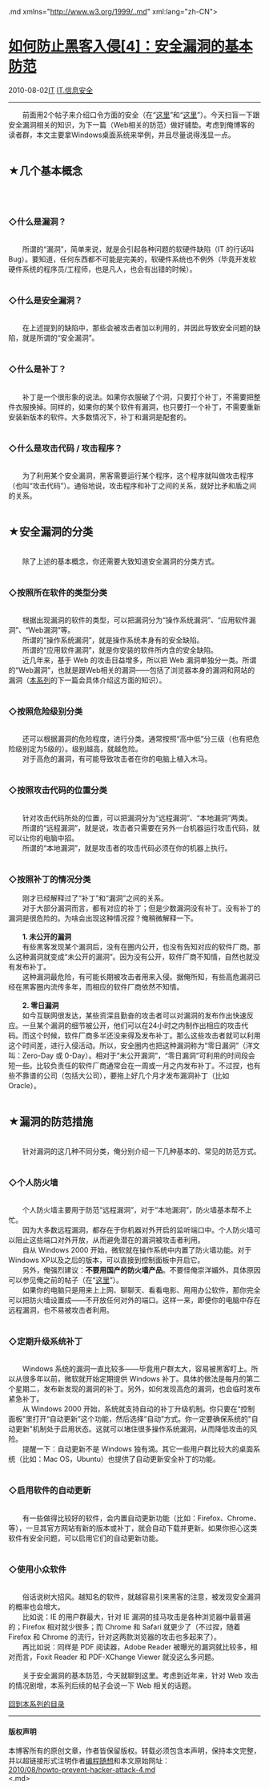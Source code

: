 <!DOCTYPE.md>
.md xmlns="http://www.w3.org/1999/..md" xml:lang="zh-CN">
<head>
<meta http-equiv="Content-Type" content="text.md; charset=utf-8" />
<meta name="generator" content="Python script by program.think@gmail.com" />
<meta name="provider" content="program-think.blogspot.com" />
<link type="text/css" rel="stylesheet" href="../../css/program-think.css" />
<title>如何防止黑客入侵[4]：安全漏洞的基本防范 - 编程随想的博客</title>
</head>
<body>
<div id="main" style="width:100%;">
<h1><a href="../../index.md" title="回到首页">如何防止黑客入侵[4]：安全漏洞的基本防范</a></h1>
<div class="post-info"><span class="date-header">2010-08-02</span><a href="../../tags/IT.md" class="tag">IT</a> <a href="../../tags/IT.E4BFA1E681AFE5AE89E585A8.md" class="tag">IT.信息安全</a> </div>
<hr>
<div class="post">
&#12288;&#12288;前面用2个帖子来介绍口令方面的安全（在“<a href="../../2010/06/howto-prevent-hacker-attack-2.md">这里</a>”和“<a href="../../2010/06/howto-prevent-hacker-attack-3.md">这里</a>”）。今天扫盲一下跟安全漏洞相关的知识，为下一篇（Web相关的防范）做好铺垫。考虑到俺博客的读者群，本文主要拿Windows桌面系统来举例，并且尽量说得浅显一点。<!--program-think--><br /><br /><h2>★几个基本概念</h2><br /><br /><h3>◇什么是漏洞？</h3><br />&#12288;&#12288;所谓的“漏洞”，简单来说，就是会引起各种问题的软硬件缺陷（IT 的行话叫 Bug）。要知道，任何东西都不可能是完美的，软硬件系统也不例外（毕竟开发软硬件系统的程序员/工程师，也是凡人，也会有出错的时候）。<br /><br /><h3>◇什么是安全漏洞？</h3><br />&#12288;&#12288;在上述提到的缺陷中，那些会被攻击者加以利用的，并因此导致安全问题的缺陷，就是所谓的“安全漏洞”。<br /><br /><h3>◇什么是补丁？</h3><br />&#12288;&#12288;补丁是一个很形象的说法。如果你衣服破了个洞，只要打个补丁，不需要把整件衣服换掉。同样的，如果你的某个软件有漏洞，也只要打一个补丁，不需要重新安装新版本的软件。大多数情况下，补丁和漏洞是配套的。<br /><br /><h3>◇什么是攻击代码 / 攻击程序？</h3><br />&#12288;&#12288;为了利用某个安全漏洞，黑客需要运行某个程序，这个程序就叫做攻击程序（也叫“攻击代码”）。通俗地说，攻击程序和补丁之间的关系，就好比矛和盾之间的关系。<br /><br /><h2>★安全漏洞的分类</h2><br />&#12288;&#12288;除了上述的基本概念，你还需要大致知道安全漏洞的分类方式。<br /><br /><h3>◇按照所在软件的类型分类</h3><br />&#12288;&#12288;根据出现漏洞的软件的类型，可以把漏洞分为“操作系统漏洞”、“应用软件漏洞”、“Web漏洞”等。<br />&#12288;&#12288;所谓的“操作系统漏洞”，就是操作系统本身有的安全缺陷。<br />&#12288;&#12288;所谓的“应用软件漏洞”，就是你安装的软件所内含的安全缺陷。<br />&#12288;&#12288;近几年来，基于 Web 的攻击日益增多，所以把 Web 漏洞单独分一类。所谓的“Web漏洞”，也就是跟Web相关的漏洞——包括了浏览器本身的漏洞和网站的漏洞（<a href="../../2010/06/howto-prevent-hacker-attack-0.md">本系列</a>的下一篇会具体介绍这方面的知识）。<br /><br /><h3>◇按照危险级别分类</h3><br />&#12288;&#12288;还可以根据漏洞的危险程度，进行分类。通常按照“高中低”分三级（也有把危险级别定为5级的）。级别越高，就越危险。<br />&#12288;&#12288;对于高危的漏洞，有可能导致攻击者在你的电脑上植入木马。<br /><br /><h3>◇按照攻击代码的位置分类</h3><br />&#12288;&#12288;针对攻击代码所处的位置，可以把漏洞分为“远程漏洞”、“本地漏洞”两类。<br />&#12288;&#12288;所谓的“远程漏洞”，就是说，攻击者只需要在另外一台机器运行攻击代码，就可以让你的电脑中招。<br />&#12288;&#12288;所谓的“本地漏洞”，就是攻击者的攻击代码必须在你的机器上执行。<br /><br /><h3>◇按照补丁的情况分类</h3>&#12288;&#12288;刚才已经解释过了“补丁”和“漏洞”之间的关系。<br />&#12288;&#12288;对于大部分漏洞而言，都有对应的补丁；但是少数漏洞没有补丁。没有补丁的漏洞是很危险的。为啥会出现这种情况捏？俺稍微解释一下。<br /><br />&#12288;&#12288;<b>1. 未公开的漏洞</b><br />&#12288;&#12288;有些黑客发现某个漏洞后，没有在圈内公开，也没有告知对应的软件厂商。那么这种漏洞就变成“未公开的漏洞”。因为没有公开，软件厂商不知情，自然也就没有发布补丁。<br />&#12288;&#12288;这种漏洞最危险，有可能长期被攻击者用来入侵。据俺所知，有些高危漏洞已经在黑客圈内流传多年，而相应的软件厂商依然不知情。<br /><br />&#12288;&#12288;<b>2. 零日漏洞</b><br />&#12288;&#12288;如今互联网很发达，某些资深且勤奋的攻击者可以对漏洞的发布作出快速反应。一旦某个漏洞的细节被公开，他们可以在24小时之内制作出相应的攻击代码。而这个时候，软件厂商多半还没来得及发布补丁。那么这些攻击者就可以利用这个时间差，进行入侵活动。所以，安全圈内也把这种漏洞称为“零日漏洞”（洋文叫：Zero-Day 或 0-Day）。相对于“未公开漏洞”，“零日漏洞”可利用的时间段会短一些。比较负责任的软件厂商通常会在一周或一月之内发布补丁。不过捏，也有些不靠谱的公司（包括大公司），要拖上好几个月才发布漏洞补丁（比如 Oracle）。<br /><br /><h2>★漏洞的防范措施</h2><br />&#12288;&#12288;针对漏洞的这几种不同分类，俺分别介绍一下几种基本的、常见的防范方式。<br /><br /><h3>◇个人防火墙</h3><br />&#12288;&#12288;个人防火墙主要用于防范“远程漏洞”，对于“本地漏洞”，防火墙基本帮不上忙。<br />&#12288;&#12288;因为大多数远程漏洞，都存在于你机器对外开启的监听端口中。个人防火墙可以阻止这些端口对外开放，从而避免潜在的漏洞被攻击者利用。<br />&#12288;&#12288;自从 Windows 2000 开始，微软就在操作系统中内置了防火墙功能。对于Windows XP以及之后的版本，可以直接到控制面板中开启它。<br />&#12288;&#12288;另外，俺强烈建议：<b>不要用国产的防火墙产品</b>。不要怪俺崇洋媚外，具体原因可以参见俺之前的帖子（在“<a href="../../2010/04/howto-cover-your-tracks-2.md">这里</a>”）。<br />&#12288;&#12288;如果你的电脑只是用来上上网、聊聊天、看看电影、用用办公软件，那你完全可以把防火墙设置成——不开放任何对外的端口。这样一来，即便你的电脑中存在远程漏洞，也不易被攻击者利用。<br /><br /><h3>◇定期升级系统补丁</h3><br />&#12288;&#12288;Windows 系统的漏洞一直比较多——毕竟用户群太大，容易被黑客盯上。所以从很多年以前，微软就开始定期提供 Windows 补丁。具体的做法是每月的第二个星期二，发布新发现的漏洞的补丁。另外，如何发现高危的漏洞，也会临时发布紧急补丁。<br />&#12288;&#12288;从 Windows 2000 开始，系统就支持自动的补丁升级机制。你只要在“控制面板”里打开“自动更新”这个功能，然后选择“自动”方式。你一定要确保系统的"自动更新"机制处于启用状态。这就可以堵住很多操作系统漏洞，从而降低攻击的风险。<br />&#12288;&#12288;提醒一下：自动更新不是 Windows 独有滴。其它一些用户群比较大的桌面系统（比如：Mac OS，Ubuntu）也提供了自动更新安全补丁的功能。<br /><br /><h3>◇启用软件的自动更新</h3><br />&#12288;&#12288;有一些做得比较好的软件，会内置自动更新功能（比如：Firefox、Chrome、等），一旦其官方网站有新的版本或补丁，就会自动下载并更新。如果你担心这类软件有安全问题，可以启用它们的自动更新功能。<br /><br /><h3>◇使用小众软件</h3><br />&#12288;&#12288;俗话说树大招风。越知名的软件，就越容易引来黑客的注意，被发现安全漏洞的概率也会增大。<br />&#12288;&#12288;比如说：IE 的用户群最大，针对 IE 漏洞的挂马攻击是各种浏览器中最普遍的；Firefox 相对就少很多；而 Chrome 和 Safari 就更少了（不过捏，随着 Firefox 和 Chrome 的流行，针对这两款浏览器的攻击也多起来了）。<br />&#12288;&#12288;再比如说：同样是 PDF 阅读器，Adobe Reader 被曝光的漏洞就比较多，相对而言，Foxit Reader 和 PDF-XChange Viewer 就没这么多问题。<br /><br />&#12288;&#12288;关于安全漏洞的基本防范，今天就聊到这里。考虑到近年来，针对 Web 攻击的情况剧增，本系列后续的帖子会说一下 Web 相关的话题。<br /><br /><a href="../../2010/06/howto-prevent-hacker-attack-0.md#index">回到本系列的目录</a><div class="blogger-post-footer">
</div>
<hr>
<div class="copyright">
<h4>版权声明</h4>
本博客所有的原创文章，作者皆保留版权。转载必须包含本声明，保持本文完整，并以超链接形式注明作者<a href="mailto:program.think@gmail.com">编程随想</a>和本文原始网址：<br>
<a href="2010/08/howto-prevent-hacker-attack-4.md">2010/08/howto-prevent-hacker-attack-4.md</a>
</div>
</div>
</body>
<.md>
